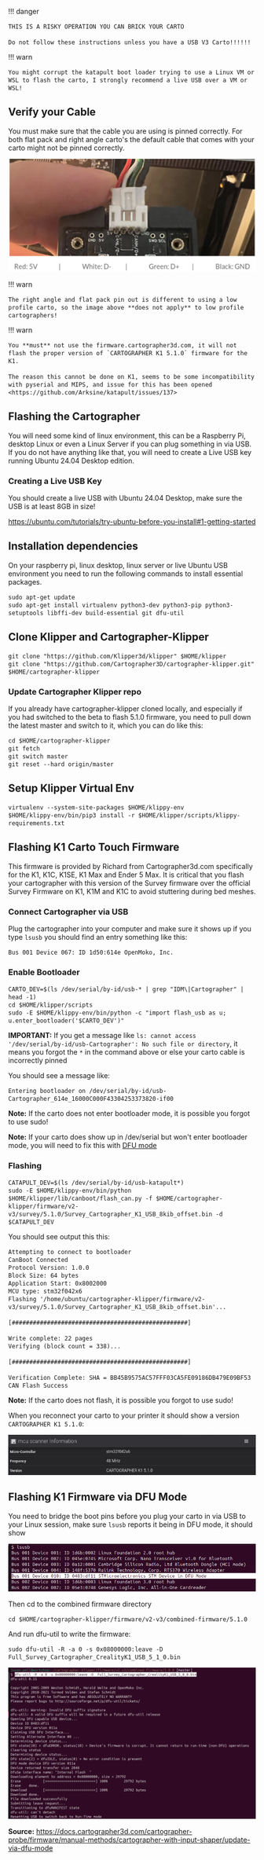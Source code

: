 !!! danger

    THIS IS A RISKY OPERATION YOU CAN BRICK YOUR CARTO

    Do not follow these instructions unless you have a USB V3 Carto!!!!!!

!!! warn

    You might corrupt the katapult boot loader trying to use a Linux VM or WSL to flash the carto, I strongly recommend a live USB over a VM or WSL!

## Verify your Cable

You must make sure that the cable you are using is pinned correctly.  For both flat pack and right angle carto's the default cable that comes with your carto might not be pinned correctly.

![image](assets/images/carto_connector.png)

!!! warn
    
    The right angle and flat pack pin out is different to using a low profile carto, so the image above **does not apply** to low profile cartographers!

!!! warn

    You **must** not use the firmware.cartographer3d.com, it will not flash the proper version of `CARTOGRAPHER K1 5.1.0` firmware for the K1.

    The reason this cannot be done on K1, seems to be some incompatibility with pyserial and MIPS, and issue for this has been opened 
    <https://github.com/Arksine/katapult/issues/137> 

## Flashing the Cartographer

You will need some kind of linux environment, this can be a Raspberry Pi, desktop Linux or even a Linux Server if you can plug something in via USB.   If you do not have anything like that, you will need to create a Live USB key running Ubuntu 24.04 Desktop edition.

### Creating a Live USB Key

You should create a live USB with Ubuntu 24.04 Desktop, make sure the USB is at least 8GB in size!

<https://ubuntu.com/tutorials/try-ubuntu-before-you-install#1-getting-started>

## Installation dependencies

On your raspberry pi, linux desktop, linux server or live Ubuntu USB environment you need to run the following commands to install essential packages.

```
sudo apt-get update
sudo apt-get install virtualenv python3-dev python3-pip python3-setuptools libffi-dev build-essential git dfu-util
```

## Clone Klipper and Cartographer-Klipper

```
git clone "https://github.com/Klipper3d/klipper" $HOME/klipper
git clone "https://github.com/Cartographer3D/cartographer-klipper.git" $HOME/cartographer-klipper
```

### Update Cartographer Klipper repo 

If you already have cartographer-klipper cloned locally, and especially if you had switched to the beta to flash 5.1.0 firmware, you need to pull down the latest master and switch to it, which you can do like this:

```
cd $HOME/cartographer-klipper
git fetch
git switch master
git reset --hard origin/master
```

## Setup Klipper Virtual Env

```
virtualenv --system-site-packages $HOME/klippy-env
$HOME/klippy-env/bin/pip3 install -r $HOME/klipper/scripts/klippy-requirements.txt
```

## Flashing K1 Carto Touch Firmware

This firmware is provided by Richard from Cartographer3d.com specifically for the K1, K1C, K1SE, K1 Max and Ender 5 Max.   It is critical that you flash your cartographer with this version of the Survey firmware over the official Survey Firmware on K1, K1M and K1C to avoid stuttering during bed meshes.

### Connect Cartographer via USB

Plug the cartographer into your computer and make sure it shows up if you type `lsusb` you should find an entry something like this:

```
Bus 001 Device 067: ID 1d50:614e OpenMoko, Inc.
```

### Enable Bootloader

```
CARTO_DEV=$(ls /dev/serial/by-id/usb-* | grep "IDM\|Cartographer" | head -1)
cd $HOME/klipper/scripts
sudo -E $HOME/klippy-env/bin/python -c "import flash_usb as u; u.enter_bootloader('$CARTO_DEV')"
```

**IMPORTANT:** If you get a message like `ls: cannot access '/dev/serial/by-id/usb-Cartographer': No such file or directory`, it means you forgot the `*` in the command above or else your carto cable is incorrectly pinned

You should see a message like:

```
Entering bootloader on /dev/serial/by-id/usb-Cartographer_614e_16000C000F43304253373820-if00
```
**Note:** If the carto does not enter bootloader mode, it is possible you forgot to use sudo!

**Note:** If your carto does show up in /dev/serial but won't enter bootloader mode, you will need to fix this with [DFU mode](#flashing-k1-firmware-via-dfu-mode)

### Flashing

```
CATAPULT_DEV=$(ls /dev/serial/by-id/usb-katapult*)
sudo -E $HOME/klippy-env/bin/python $HOME/klipper/lib/canboot/flash_can.py -f $HOME/cartographer-klipper/firmware/v2-v3/survey/5.1.0/Survey_Cartographer_K1_USB_8kib_offset.bin -d $CATAPULT_DEV
```

You should see output this this:

```
Attempting to connect to bootloader
CanBoot Connected
Protocol Version: 1.0.0
Block Size: 64 bytes
Application Start: 0x8002000
MCU type: stm32f042x6
Flashing '/home/ubuntu/cartographer-klipper/firmware/v2-v3/survey/5.1.0/Survey_Cartographer_K1_USB_8kib_offset.bin'...

[##################################################]

Write complete: 22 pages
Verifying (block count = 338)...

[##################################################]

Verification Complete: SHA = BB45B9575AC57FFF03CA5FE09186DB479E09BF53
CAN Flash Success
```

**Note:** If the carto does not flash, it is possible you forgot to use sudo!

When you reconnect your carto to your printer it should show a version `CARTOGRAPHER K1 5.1.0`:

![image](assets/images/cartographer_k1_510.png)

## Flashing K1 Firmware via DFU Mode

You need to bridge the boot pins before you plug your carto in via USB to your Linux session, make sure `lsusb` reports it being in DFU mode, it should show

![image](assets/images/carto_lsusb_dfu.png)

Then cd to the combined firmware directory 

```
cd $HOME/cartographer-klipper/firmware/v2-v3/combined-firmware/5.1.0
```

And run dfu-util to write the firmware:

```
sudo dfu-util -R -a 0 -s 0x08000000:leave -D Full_Survey_Cartographer_CrealityK1_USB_5_1_0.bin
```

![image](assets/images/carto_dfu.png)


**Source:** <https://docs.cartographer3d.com/cartographer-probe/firmware/manual-methods/cartographer-with-input-shaper/update-via-dfu-mode>
